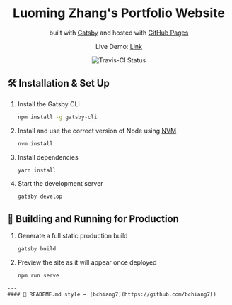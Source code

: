 <h1 align="center">
  Luoming Zhang's Portfolio Website
</h1>
<p align="center">
  built with <a href="https://www.gatsbyjs.org/" target="_blank">Gatsby</a> and hosted with <a href="https://pages.github.com/" target="_blank">GitHub Pages</a>
</p>
<p align="center">
  Live Demo:
  <a href="https://lokissue.github.io/Portfolio_website/" target="_blank">
    Link
  </a>
</p>
<p align="center">
  <a>
    <img src="https://travis-ci.com/lokissue/Portfolio_website.svg?branch=master" alt="Travis-CI Status" />
  </a>
</p>

## 🛠 Installation & Set Up

1. Install the Gatsby CLI

   ```sh
   npm install -g gatsby-cli
   ```

2. Install and use the correct version of Node using [NVM](https://github.com/nvm-sh/nvm)

   ```sh
   nvm install
   ```

3. Install dependencies

   ```sh
   yarn install
   ```

4. Start the development server

   ```sh
   gatsby develop
   ```

## 🚀 Building and Running for Production

1. Generate a full static production build

   ```sh
   gatsby build
   ```

1. Preview the site as it will appear once deployed

   ```sh
   npm run serve
  ```
---
#### 🎨 READEME.md style ➡️ [bchiang7](https://github.com/bchiang7])
